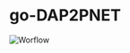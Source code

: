 # go-DAP2PNET

![Worflow](https://github.com/kub0x/go-DAP2PNET/actions/workflows/ci-prod.yml/badge.svg)